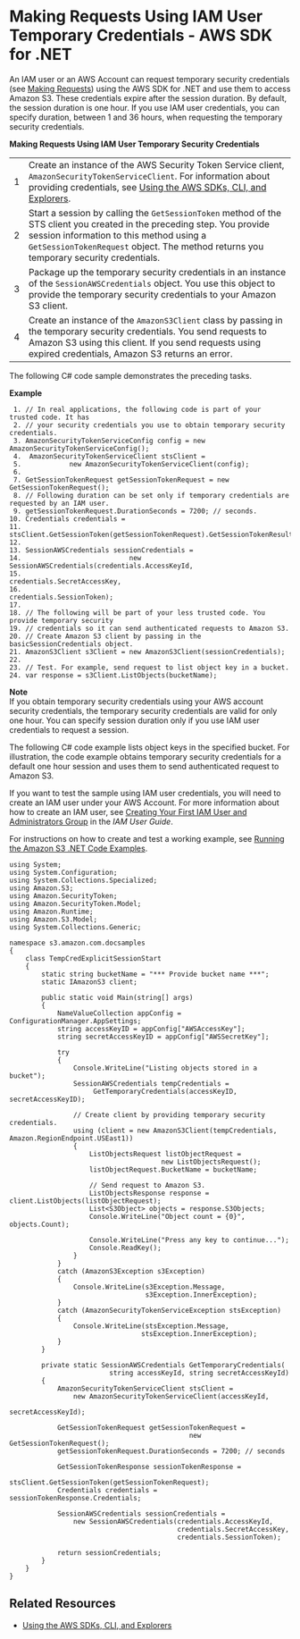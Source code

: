 # Making Requests Using IAM User Temporary Credentials \- AWS SDK for \.NET<a name="AuthUsingTempSessionTokenDotNet"></a>

An IAM user or an AWS Account can request temporary security credentials \(see [Making Requests](MakingRequests.md)\) using the AWS SDK for \.NET and use them to access Amazon S3\. These credentials expire after the session duration\. By default, the session duration is one hour\. If you use IAM user credentials, you can specify duration, between 1 and 36 hours, when requesting the temporary security credentials\. 


**Making Requests Using IAM User Temporary Security Credentials**  

|  |  | 
| --- |--- |
|  1  |  Create an instance of the AWS Security Token Service client, `AmazonSecurityTokenServiceClient`\. For information about providing credentials, see [Using the AWS SDKs, CLI, and Explorers](UsingAWSSDK.md)\.  | 
|  2  |  Start a session by calling the `GetSessionToken` method of the STS client you created in the preceding step\. You provide session information to this method using a `GetSessionTokenRequest` object\. The method returns you temporary security credentials\.  | 
|  3  |  Package up the temporary security credentials in an instance of the `SessionAWSCredentials` object\. You use this object to provide the temporary security credentials to your Amazon S3 client\.  | 
|  4  |  Create an instance of the `AmazonS3Client` class by passing in the temporary security credentials\.  You send requests to Amazon S3 using this client\. If you send requests using expired credentials, Amazon S3 returns an error\.   | 

The following C\# code sample demonstrates the preceding tasks\.

**Example**  

```
 1. // In real applications, the following code is part of your trusted code. It has 
 2. // your security credentials you use to obtain temporary security credentials.
 3. AmazonSecurityTokenServiceConfig config = new AmazonSecurityTokenServiceConfig();
 4.  AmazonSecurityTokenServiceClient stsClient = 
 5.            new AmazonSecurityTokenServiceClient(config);
 6. 
 7. GetSessionTokenRequest getSessionTokenRequest = new GetSessionTokenRequest();
 8. // Following duration can be set only if temporary credentials are requested by an IAM user.
 9. getSessionTokenRequest.DurationSeconds = 7200; // seconds.
10. Credentials credentials = 
11.      stsClient.GetSessionToken(getSessionTokenRequest).GetSessionTokenResult.Credentials;
12. 
13. SessionAWSCredentials sessionCredentials = 
14.                           new SessionAWSCredentials(credentials.AccessKeyId,
15.                                                     credentials.SecretAccessKey,
16.                                                     credentials.SessionToken);
17. 
18. // The following will be part of your less trusted code. You provide temporary security
19. // credentials so it can send authenticated requests to Amazon S3. 
20. // Create Amazon S3 client by passing in the basicSessionCredentials object.
21. AmazonS3Client s3Client = new AmazonS3Client(sessionCredentials); 
22. 
23. // Test. For example, send request to list object key in a bucket.
24. var response = s3Client.ListObjects(bucketName);
```

**Note**  
If you obtain temporary security credentials using your AWS account security credentials, the temporary security credentials are valid for only one hour\. You can specify session duration only if you use IAM user credentials to request a session\.

The following C\# code example lists object keys in the specified bucket\. For illustration, the code example obtains temporary security credentials for a default one hour session and uses them to send authenticated request to Amazon S3\. 

If you want to test the sample using IAM user credentials, you will need to create an IAM user under your AWS Account\. For more information about how to create an IAM user, see [Creating Your First IAM User and Administrators Group](http://docs.aws.amazon.com/IAM/latest/UserGuide/getting-started_create-admin-group.html) in the *IAM User Guide*\. 

 For instructions on how to create and test a working example, see [Running the Amazon S3 \.NET Code Examples](UsingTheMPDotNetAPI.md#TestingDotNetApiSamples)\. 

```
using System;
using System.Configuration;
using System.Collections.Specialized;
using Amazon.S3;
using Amazon.SecurityToken;
using Amazon.SecurityToken.Model;
using Amazon.Runtime;
using Amazon.S3.Model;
using System.Collections.Generic;

namespace s3.amazon.com.docsamples
{
    class TempCredExplicitSessionStart
    {
        static string bucketName = "*** Provide bucket name ***"; 
        static IAmazonS3 client;

        public static void Main(string[] args)
        {
            NameValueCollection appConfig = ConfigurationManager.AppSettings;
            string accessKeyID = appConfig["AWSAccessKey"];
            string secretAccessKeyID = appConfig["AWSSecretKey"];

            try
            {
                Console.WriteLine("Listing objects stored in a bucket");
                SessionAWSCredentials tempCredentials =
                     GetTemporaryCredentials(accessKeyID, secretAccessKeyID);

                // Create client by providing temporary security credentials.
                using (client = new AmazonS3Client(tempCredentials, Amazon.RegionEndpoint.USEast1))
                {  
                    ListObjectsRequest listObjectRequest =
                                      new ListObjectsRequest();
                    listObjectRequest.BucketName = bucketName;

                    // Send request to Amazon S3.
                    ListObjectsResponse response = client.ListObjects(listObjectRequest);
                    List<S3Object> objects = response.S3Objects;
                    Console.WriteLine("Object count = {0}", objects.Count);

                    Console.WriteLine("Press any key to continue...");
                    Console.ReadKey();
                } 
            }
            catch (AmazonS3Exception s3Exception)
            {
                Console.WriteLine(s3Exception.Message,
                                  s3Exception.InnerException);
            }
            catch (AmazonSecurityTokenServiceException stsException)
            {
                Console.WriteLine(stsException.Message,
                                 stsException.InnerException);
            }
        }

        private static SessionAWSCredentials GetTemporaryCredentials(
                         string accessKeyId, string secretAccessKeyId)
        {
            AmazonSecurityTokenServiceClient stsClient =
                new AmazonSecurityTokenServiceClient(accessKeyId,
                                                     secretAccessKeyId); 

            GetSessionTokenRequest getSessionTokenRequest = 
                                             new GetSessionTokenRequest();
            getSessionTokenRequest.DurationSeconds = 7200; // seconds

            GetSessionTokenResponse sessionTokenResponse = 
                          stsClient.GetSessionToken(getSessionTokenRequest);
            Credentials credentials = sessionTokenResponse.Credentials;

            SessionAWSCredentials sessionCredentials = 
                new SessionAWSCredentials(credentials.AccessKeyId,
                                          credentials.SecretAccessKey,
                                          credentials.SessionToken);

            return sessionCredentials;
        }
    }
}
```

## Related Resources<a name="RelatedResources009"></a>
+ [Using the AWS SDKs, CLI, and Explorers](UsingAWSSDK.md)